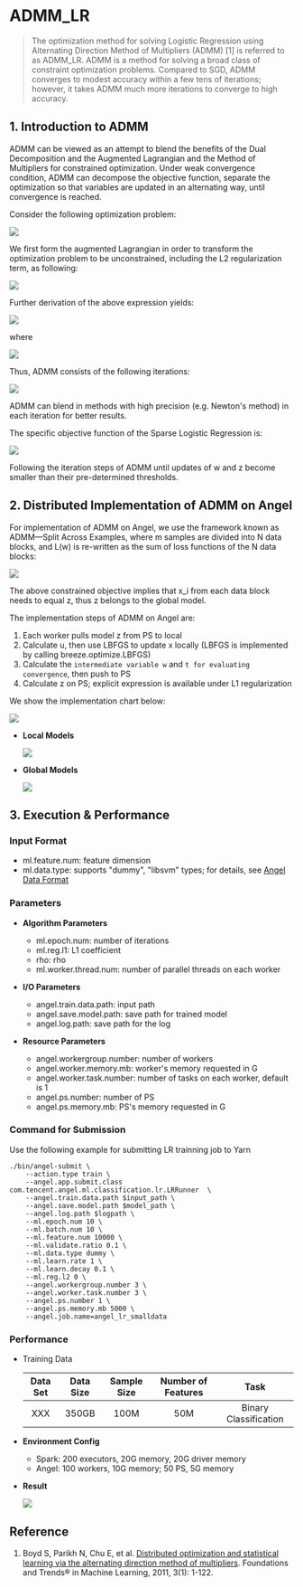 # ADMM_LR

> The optimization method for solving Logistic Regression using Alternating Direction Method of Multipliers (ADMM) [1] is referred to as ADMM_LR. ADMM is a method for solving a broad class of constraint optimization problems. Compared to SGD, ADMM converges to modest accuracy within a few tens of iterations; however, it takes ADMM much more iterations to converge to high accuracy.
 

## 1. Introduction to ADMM

ADMM can be viewed as an attempt to blend the benefits of the Dual Decomposition and the Augmented Lagrangian and the Method of Multipliers for constrained optimization. Under weak convergence condition, ADMM can decompose the objective function, separate the optimization so that variables are updated in an alternating way, until convergence is reached.

Consider the following optimization problem:

![](../img/admm_general.png)

We first form the augmented Lagrangian in order to transform the optimization problem to be unconstrained, including the L2 regularization term, as following:

![](../img/admm_l2.png)

Further derivation of the above expression yields:

![](../img/admm_loss_dual.png)

where

![](../img/admm_u.png)

Thus, ADMM consists of the following iterations:

![](../img/admm_iter_xzu.png)

ADMM can blend in methods with high precision (e.g. Newton's method) in each iteration for better results. 

The specific objective function of the Sparse Logistic Regression is:

![](../img/admm_loss_en.png)

Following the iteration steps of ADMM until updates of w and z become smaller than their pre-determined thresholds. 

## 2. Distributed Implementation of ADMM on Angel

For implementation of ADMM on Angel, we use the framework known as ADMM—Split Across Examples, where m samples are divided into N data blocks, and L(w) is re-written as the sum of loss functions of the N data blocks:

![](../img/admm_loss_angel_en.png)


The above constrained objective implies that x_i from each data block needs to equal z, thus z belongs to the global model.

The implementation steps of ADMM on Angel are:

1. Each worker pulls model z from PS to local
2. Calculate u, then use LBFGS to update x locally (LBFGS is implemented by calling breeze.optimize.LBFGS)
3. Calculate the `intermediate variable w` and `t for evaluating convergence`, then push to PS
4. Calculate z on PS; explicit expression is available under L1 regularization

We show the implementation chart below:

![](../img/admm_lr_1.png)


* **Local Models**
	
	![](../img/admm_u_x_en.png)

* **Global Models**

	![](../img/admm_z_s_en.png)
 

## 3. Execution & Performance

###  **Input Format**
  * ml.feature.num: feature dimension  
  * ml.data.type: supports "dummy", "libsvm" types; for details, see [Angel Data Format](data_format_en.md)

### **Parameters**


* **Algorithm Parameters**
  * ml.epoch.num: number of iterations
  * ml.reg.l1: L1 coefficient
  * rho: rho
  * ml.worker.thread.num: number of parallel threads on each worker

* **I/O Parameters**
  * angel.train.data.path: input path 
  * angel.save.model.path: save path for trained model
  * angel.log.path: save path for the log

       
* **Resource Parameters**
  * angel.workergroup.number: number of workers
  * angel.worker.memory.mb: worker's memory requested in G   
  * angel.worker.task.number: number of tasks on each worker, default is 1
  * angel.ps.number: number of PS
  * angel.ps.memory.mb: PS's memory requested in G

###  **Command for Submission**

Use the following example for submitting LR trainning job to Yarn 

```shell
./bin/angel-submit \
    --action.type train \
    --angel.app.submit.class com.tencent.angel.ml.classification.lr.LRRunner  \
    --angel.train.data.path $input_path \
    --angel.save.model.path $model_path \
    --angel.log.path $logpath \
    --ml.epoch.num 10 \
    --ml.batch.num 10 \
    --ml.feature.num 10000 \
    --ml.validate.ratio 0.1 \
    --ml.data.type dummy \
    --ml.learn.rate 1 \
    --ml.learn.decay 0.1 \
    --ml.reg.l2 0 \
    --angel.workergroup.number 3 \
    --angel.worker.task.number 3 \
    --angel.ps.number 1 \
    --angel.ps.memory.mb 5000 \
    --angel.job.name=angel_lr_smalldata
```

### Performance


* Training Data

	| Data Set | Data Size | Sample Size | Number of Features | Task |
	|:------:|:----------:|:--------:|:--------:|:-------:|
	| XXX  |    350GB    |   100M  |   50M   | Binary Classification |


* **Environment Config**

    * Spark: 200 executors, 20G memory, 20G driver memory
    * Angel: 100 workers, 10G memory; 50 PS, 5G memory
    
* **Result**

    ![](../img/admm_lr.png)


## Reference
1. Boyd S, Parikh N, Chu E, et al. [Distributed optimization and statistical learning via the alternating direction method of multipliers](https://pdfs.semanticscholar.org/905b/cb57493c8b97b216bc6786aa122e1ad608b0.pdf). Foundations and Trends® in Machine Learning, 2011, 3(1): 1-122.

